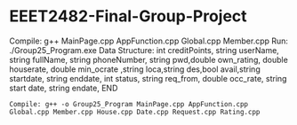 # EEET2482-Final-Group-Project
Compile: g++ MainPage.cpp AppFunction.cpp Global.cpp Member.cpp
Run: ./Group25_Program.exe
Data Structure: int creditPoints, string userName, string fullName, 
    string phoneNumber, string pwd,double own_rating, double houserate, double min_ocrate
    ,string loca,string des,bool avail,string startdate, string enddate, int status, string req_from, double occ_rate, string start date, string endate, END
    
    Compile: g++ -o Group25_Program MainPage.cpp AppFunction.cpp Global.cpp Member.cpp House.cpp Date.cpp Request.cpp Rating.cpp
    
